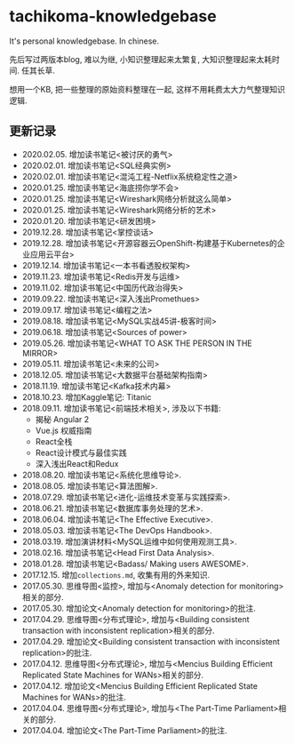 # tachikoma-knowledgebase

It's personal knowledgebase. In chinese.

先后写过两版本blog, 难以为继, 小知识整理起来太繁复, 大知识整理起来太耗时间. 任其长草.

想用一个KB, 把一些整理的原始资料整理在一起, 这样不用耗费太大力气整理知识逻辑.

## 更新记录

- 2020.02.05. 增加读书笔记\<被讨厌的勇气\>
- 2020.02.01. 增加读书笔记\<SQL经典实例\>
- 2020.02.01. 增加读书笔记\<混沌工程-Netflix系统稳定性之道\>
- 2020.01.25. 增加读书笔记\<海底捞你学不会\>
- 2020.01.25. 增加读书笔记\<Wireshark网络分析就这么简单\>
- 2020.01.25. 增加读书笔记\<Wireshark网络分析的艺术\>
- 2020.01.20. 增加读书笔记\<研发困境\>
- 2019.12.28. 增加读书笔记\<掌控谈话\>
- 2019.12.28. 增加读书笔记\<开源容器云OpenShift-构建基于Kubernetes的企业应用云平台\>
- 2019.12.14. 增加读书笔记\<一本书看透股权架构\>
- 2019.11.23. 增加读书笔记\<Redis开发与运维\>
- 2019.11.02. 增加读书笔记\<中国历代政治得失\>
- 2019.09.22. 增加读书笔记\<深入浅出Promethues\>
- 2019.09.17. 增加读书笔记\<编程之法\>
- 2019.08.18. 增加读书笔记\<MySQL实战45讲-极客时间\>
- 2019.06.18. 增加读书笔记\<Sources of power\>
- 2019.05.26. 增加读书笔记\<WHAT TO ASK THE PERSON IN THE MIRROR\>
- 2019.05.11. 增加读书笔记\<未来的公司\>
- 2018.12.05. 增加读书笔记\<大数据平台基础架构指南\>
- 2018.11.19. 增加读书笔记\<Kafka技术内幕\>
- 2018.10.23. 增加Kaggle笔记: Titanic
- 2018.09.11. 增加读书笔记\<前端技术相关\>, 涉及以下书籍:
  - 揭秘 Angular 2
  - Vue.js 权威指南
  - React全栈
  - React设计模式与最佳实践
  - 深入浅出React和Redux
- 2018.08.20. 增加读书笔记\<系统化思维导论\>.
- 2018.08.05. 增加读书笔记\<算法图解\>.
- 2018.07.29. 增加读书笔记\<进化-运维技术变革与实践探索\>.
- 2018.06.21. 增加读书笔记\<数据库事务处理的艺术\>.
- 2018.06.04. 增加读书笔记\<The Effective Executive\>.
- 2018.05.03. 增加读书笔记\<The DevOps Handbook\>.
- 2018.03.19. 增加演讲材料\<MySQL运维中如何使用观测工具\>.
- 2018.02.16. 增加读书笔记\<Head First Data Analysis\>.
- 2018.01.28. 增加读书笔记\<Badass/ Making users AWESOME\>.
- 2017.12.15. 增加`collections.md`, 收集有用的外来知识.
- 2017.05.30. 思维导图<监控>, 增加与\<Anomaly detection for monitoring\>相关的部分.
- 2017.05.30. 增加论文\<Anomaly detection for monitoring\>的批注.
- 2017.04.29. 思维导图<分布式理论>, 增加与\<Building consistent transaction with inconsistent replication\>相关的部分.
- 2017.04.29. 增加论文\<Building consistent transaction with inconsistent replication\>的批注.
- 2017.04.12. 思维导图<分布式理论>, 增加与\<Mencius Building Efficient Replicated State Machines for WANs\>相关的部分.
- 2017.04.12. 增加论文\<Mencius Building Efficient Replicated State Machines for WANs\>的批注.
- 2017.04.04. 思维导图<分布式理论>, 增加与\<The Part-Time Parliament\>相关的部分.
- 2017.04.04. 增加论文\<The Part-Time Parliament\>的批注.
